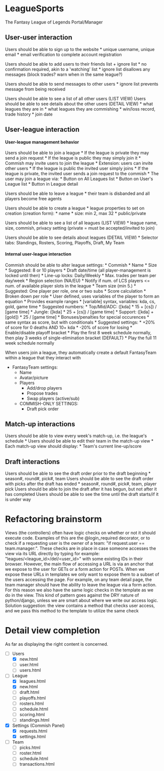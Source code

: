 LeagueSports
==============
The Fantasy League of Legends Portal/Manager


User-user interaction
----------------------
Users should be able to sign up to the website
    * unique username, unique email
    * email verification to complete account registration

Users should be able to add users to their friends list + ignore list
    * no confirmation required, akin to a 'watching' list
    * ignore list disallows any messages (block trades? warn when in the same league?)

Users should be able to send messages to other users
    * ignore list prevents message from being received

Users should be able to see a list of all other users (LIST VIEW)
Users should be able to see details about the other users (DETAIL VIEW)
    * what leagues they are in
    * what leagues they are commishing
    * win/loss record, trade history
    * join date
    
User-league interaction
----------------------
#### User-league management behavior

Users should be able to join a league
    * If the league is private they may send a join request
    * If the league is public they may simply join it
    * Commish may invite users to join the league
        * Extension: users can invite other users
            * If the league is public the invited user simply joins
            * If the league is private, the invited user sends a join request to the commish
    * The user may join a league via:
        * Button on All Leagues list
        * Button on User's League list
        * Button in League detail

Users should be able to leave a league
    * their team is disbanded and all players become free agents
    
Users should be able to create a league
    * league properties to set on creation (creation form):
        * name
        * size: min 2, max 32
        * public/private
    
Users should be able to see a list of all leagues (LIST VIEW)
    * league name, size, commish, privacy setting (private = must be accepted/invited to join)
    
Users should be able to see details about leagues (DETAIL VIEW)
    * Selector tabs: Standings, Rosters, Scoring, Playoffs, Draft, My Team
        
    
#### Internal user-league interaction

Commish should be able to alter league settings:
    * Commish
    * Name
    * Size 
        * Suggested: 8 or 10 players
    * Draft date/time (all player-management is locked until then)
    * Line-up locks: Daily/Weekly
    * Max. trades per team per day/week
    * Region selection (NA/EU)
        * Notify if num. of LCS players <= num. of available player slots in the league
    * Team size (min 5.)
        * Suggested: One player per role, one or two subs
    * Score calculation
        * Broken down per role
        * User defined, uses variables of the player to form an equation
            * Provides example ranges
            * [variable] syntax, variables: kda, cs, gold, game time
            * Suggested numbers:
                * Top/Mid/ADC: ([kda] * 15 + [cs]) / [game time]
                * Jungle: ([kda] * 25 + [cs]) / [game time]
                * Support: ([kda] + [gold]) * 25 / [game time]
        * Bonuses/penalties for special occurences
            * same syntax as score, but with conditionals
            * Suggested settings:
                * +20% of score for 0 deaths AND 10+ kda
                * -20% of score for losing
    * Enable/disable playoff bracket
        * Play the first 8 week schedule normally, then play 3 weeks of single-elimination bracket (DEFAULT)
        * Play the full 11 week schedule normally


        
When users join a league, they automatically create a default FantasyTeam within a league that they interact with
* FantasyTeam settings:
    * Name
    * Avatar/picture
    * Players
        * Add/drop players
        * Propose trades
        * Swap players (active/sub)
    * COMMISH-ONLY SETTINGS:
        * Draft pick order
    

Match-up interactions
----------------------
Users should be able to view every week's match-up, i.e. the league's schedule
    * Users should be able to edit their team in the match-up view
    * Each match-up view should display:
        * Team's current line-up/score
    

Draft interactions
----------------------
Users should be able to see the draft order prior to the draft beginning
    * season#, round#, pick#, team
Users should be able to see the draft order with picks after the draft has ended
    * season#, round#, pick#, team, player pick
Users should be able to join the draft after it has begun, but not after it has completed
Users should be able to see the time until the draft starts/if it is under way

Refactoring brainstorm
=======================
Views (the controllers) often have logic checks on whether or not it should execute code.
Examples of this are the @login_required decorator, or to check if a requesting user is the owner of a team: "if request.user == team.manager:".
These checks are in place in case someone accesses the view via its URL directly by typing for example: "leagues/<league_id>/del/<user_id>" with some existing IDs in their browser.
However, the main flow of accessing a URL is via an anchor that we expose to the user for GETs or a form action for POSTs.
When we expose these URLs in templates we only want to expose them to a subset of the users accessing the page.
For example, on any team detail page, the team manager should have the ability to leave the league via a form action.
For this reason we also have the same logic checks in the template as we do in the view.
This kind of pattern goes against the DRY nature of python/django, unless we are smart about where we write our access logic.
Solution suggestion: the view contains a method that checks user access, and we pass this method to the template to utilize the same check

Detail view completion 
=======================
As far as displaying the right content is concerned.

- [ ] Users
    - [x] new.html
    - [ ] user.html
    - [ ] users.html
    
- [ ] League
    - [x] leagues.html
    - [x] new.html
    - [ ] draft.html
    - [ ] playoffs.html
    - [ ] rosters.html
    - [ ] schedule.html
    - [ ] scoring.html
    - [ ] standings.html
    
- [x] Settings (Commish Panel)
    - [x] requests.html
    - [x] settings.html
    
- [ ]  Team
    - [ ] picks.html
    - [ ] roster.html
    - [ ] schedule.html
    - [ ] transactions.html